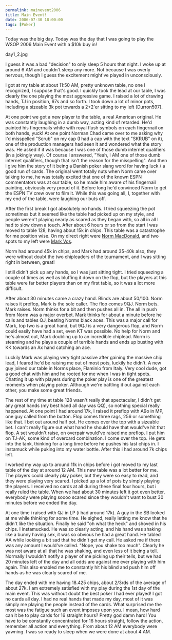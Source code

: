 ```yaml
---
permalink: mainevent2006
title: Main Event!
date: 2006-07-30 18:00:00
tags: [Poker]
---
```

Today was the big day. Today was the day that I was going to play the WSOP 2006 Main Event with a $10k buy in!

<!-- more -->

day1_2.jpg

I guess it was a bad "decision" to only sleep 5 hours that night. I woke up at around 6 AM and couldn't sleep any more. Not because I was overly nervous, though I guess the excitement might've played in unconsciously.

I got at my table at about 11:50 AM, pretty unknown table, no one I recognized, I suppose that's good. I quickly took the lead at our table, I was clearly the one playing the most aggressive game. I raised a lot of drawing hands, TJ in position, 67s and so forth. I took down a lot of minor pots, including a sizeable 3k pot towards a 2+2'er sitting to my left (Durron597).

At one point we got a new player to the table, a real American original. He was constantly laughing in a dumb way, acting kind of retarded. He'd painted his fingernails white with royal flush symbols on each fingernail on both hands, yuck! At one point Norman Chad came over to me asking why I'd misspelled "Scrub" on my cap (I had a cap with the text "SKRUB" on it), one of the production managers had seen it and wondered what the story was. He asked if it was because I was one of those dumb internet qualifiers (in a jokingly way). Of course I answered, "Yeah, I AM one of those dumb internet qualifiers, though that isn't the reason for the misspelling". And then i give him the story of it being a Danish poker slang word for having luck / a good run of cards. The original went totally nuts when Norm came over talking to me, he was totally excited that one of the known ESPN commentators was at our table, so he made him aware of his fingernail painting, obviously very proud of it. Before long he'd convinced Norm to get the ESPN TV crew over to film it. While this was going all, I, together with my end of the table, were laughing our buts off.

After the first break I got absolutely no hands. I tried squeezing the pot sometimes but it seemed like the table had picked up on my style, and people weren't playing nearly as scared as they began with, so all in all I had to slow down a touch. After about 6 hours or so from the start I was moved to table 128, having about 15k in chips. This table was a catastrophe for me position wise. On my direct right were [Norm MacDonald](http://en.wikipedia.org/wiki/Norm_MacDonald), and two spots to my left were [Mark Vos](http://pokerdb.thehendonmob.com/player.php?a=r&n=42675).

Norm had around 45k in chips, and Mark had around 35-40k also, they were without doubt the two chipleaders of the tournament, and I was sitting right in between, great!

I still didn't pick up any hands, so I was just sitting tight. I tried squeezing a couple of times as well as bluffing it down on the flop, but the players at this table were far better players than on my first table, so it was a lot more difficult.

After about 30 minutes came a crazy hand. Blinds are about 50/100. Norm raises it preflop, Mark is the sole caller. The flop comes 9QJ. Norm bets. Mark raises. Norm thinks for a bit and then pushes all in. The all in push from Norm was a major overbet. Mark thinks for about a minute before he calls and tables QJ, beating Norms black aces. This was a major call for Mark, top two is a great hand, but 9QJ is a very dangerous flop, and Norm could easily have had a set, even KT was possible. No help for Norm and he's almost out, Mark doubling up to an incredible chiplead. Norm is steaming and he plays a couple of terrible hands and ends up busting with KK towards an Ax hand catching an ace.

Luckily Mark was playing very tight passive after gaining the massive chip lead, I feared he'd be raising me out of most pots, luckily he didn't. A new guy joined our table in Norms place, Flaminio from Italy. Very cool dude, got a good chat with him and he rooted for me when I was in tight spots. Chatting it up with players during the poker play is one of the greatest moments when playing poker. Although we're battling it out against each other, you make some great friends.

The rest of my time at table 128 wasn't really that spectacular, I didn't get any great hands (my best hand all day was QQ), so nothing special really happened. At one point I had around 17k, I raised it preflop with A9o in MP, one guy called from the button. Flop comes three rags, 256 or something like that. I bet out around half pot. He comes over the top with a sizeable bet. I can't really figure out what hand he should have that would've hit that flop. A set wouldn't raise, on overpair would've raised me preflop. I put him on TJ-AK, some kind of overcard combination. I come over the top. He gets into the tank, thinking for a long time before he pushes his last chips in. I instamuck while puking into my water bottle. After this i had around 7k chips left.

I worked my way up to around 11k in chips before i got moved to my last table of the day at around 12 AM. This new table was a lot better for me. The players could clearly play poker, but they were so easy to read, and they were playing very scared. I picked up a lot of pots by simply playing the players. I received no cards at all during these final four hours, but i really ruled the table. When we had about 30 minutes left it got even better, everybody were playing soooo scared since they wouldn't want to bust 30 minutes before we ended the day.

At one time i raised with QJ in LP (i had around 17k). A guy in the SB looked at me while thinking for some time. He sighed, really letting me know that he didn't like the situation. Finally he said "oh what the heck" and shoved in his chips. I instamucked. He was so clearly acting, and his hand was shaking like a bunny having sex, it was so obvious he had a great hand. He tabled AA while looking a bit sad that he didn't get my call. He asked me if there was any amount I would've called. "Nope, you shake too much". Clearly he was not aware at all that he was shaking, and even less of it being a tell. Normally I wouldn't notify a player of me picking up their tells, but we had 20 minutes left of the day and all odds are against me ever playing with him again. This also enabled me to constantly hit his blind and push him off hands as he was clearly scared of me.

The day ended with me having 18.425 chips, about 2/3rds of the average of about 27k. I am extremely satisfied with my play during the 1st day of the main event. This was without doubt the best poker I had ever played! I got no cards all day. I had no real hands that made my day, most of it was simply me playing the people instead of the cards. What surprised me the most was the fatigue such an event imposes upon you. I mean, how hard can it be to play cards for 16 straight hours? Pretty god damn hard! You have to be constantly concentrated for 16 hours straight, follow the action, remember all action and everything. From about 12 AM everybody were yawning. I was so ready to sleep when we were done at about 4 AM.
